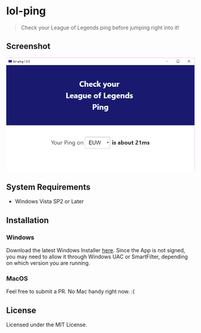 # lol-ping

> Check your League of Legends ping before jumping right into it!

## Screenshot

![Screenshot of lol-ping](assets/img/screenshot.png)

## System Requirements

- Windows Vista SP2 or Later

## Installation

### Windows

Download the latest Windows Installer [here](releases).
Since the App is not signed, you may need to allow it through Windows UAC or SmartFilter, depending on which version you are running.


### MacOS

Feel free to submit a PR. No Mac handy right now. :(

## License

Licensed under the MIT License.
